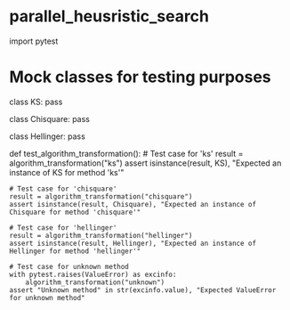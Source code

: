 # parallel_heusristic_search

import pytest

# Mock classes for testing purposes
class KS:
    pass

class Chisquare:
    pass

class Hellinger:
    pass

def test_algorithm_transformation():
    # Test case for 'ks'
    result = algorithm_transformation("ks")
    assert isinstance(result, KS), "Expected an instance of KS for method 'ks'"
    
    # Test case for 'chisquare'
    result = algorithm_transformation("chisquare")
    assert isinstance(result, Chisquare), "Expected an instance of Chisquare for method 'chisquare'"
    
    # Test case for 'hellinger'
    result = algorithm_transformation("hellinger")
    assert isinstance(result, Hellinger), "Expected an instance of Hellinger for method 'hellinger'"
    
    # Test case for unknown method
    with pytest.raises(ValueError) as excinfo:
        algorithm_transformation("unknown")
    assert "Unknown method" in str(excinfo.value), "Expected ValueError for unknown method"
